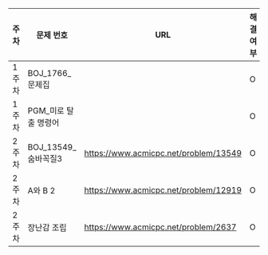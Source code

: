 |주차|문제 번호|URL|해결 여부|
|------|---|---|---|
|1주차|BOJ_1766_문제집|  | O |
|1주차|PGM_미로 탈출 명령어|  | O |
|2주차|BOJ_13549_숨바꼭질3| https://www.acmicpc.net/problem/13549 | O |
|2주차|A와 B 2| https://www.acmicpc.net/problem/12919 | O |
|2주차|장난감 조립| https://www.acmicpc.net/problem/2637 | O |

